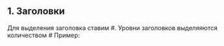 ## 1. Заголовки
Для выделения заголовка ставим #. Уровни заголовков выделяяются количеством #
Пример:
